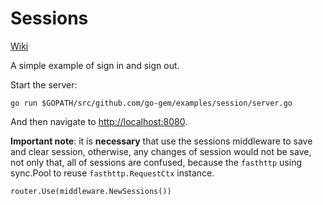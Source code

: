 # Sessions

[Wiki](https://github.com/go-gem/gem/wiki/Sessions)

A simple example of sign in and sign out.

Start the server:

```
go run $GOPATH/src/github.com/go-gem/examples/session/server.go
```

And then navigate to [http://localhost:8080](http://localhost:8080).

**Important note**: it is **necessary** that use the sessions middleware to save and clear session,
otherwise, any changes of session would not be save, not only that, all of sessions are confused,
because the `fasthttp` using sync.Pool to reuse `fasthttp.RequestCtx` instance.

```
router.Use(middleware.NewSessions())
```